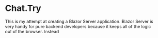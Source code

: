 # Chat.Try

This is my attempt at creating a Blazor Server application. Blazor Server is very handy for pure backend developers because it keeps all of the logic out of the browser. Instead 
